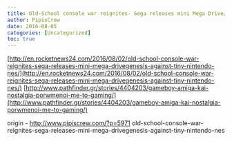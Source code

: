```yaml
---
title: Old-School console war reignites- Sega releases mini Mega Drive/Genesis against tiny Nintendo NES
author: PipisCrew
date: 2016-08-05
categories: [Uncategorized]
toc: true
---
```


[http://en.rocketnews24.com/2016/08/02/old-school-console-war-reignites-sega-releases-mini-mega-drivegenesis-against-tiny-nintendo-nes/](http://en.rocketnews24.com/2016/08/02/old-school-console-war-reignites-sega-releases-mini-mega-drivegenesis-against-tiny-nintendo-nes/)
[http://www.pathfinder.gr/stories/4404203/gameboy-amiga-kai-nostalgia-porwmenoi-me-to-gaming/](http://www.pathfinder.gr/stories/4404203/gameboy-amiga-kai-nostalgia-porwmenoi-me-to-gaming/)

origin - http://www.pipiscrew.com/?p=5971 old-school-console-war-reignites-sega-releases-mini-mega-drivegenesis-against-tiny-nintendo-nes